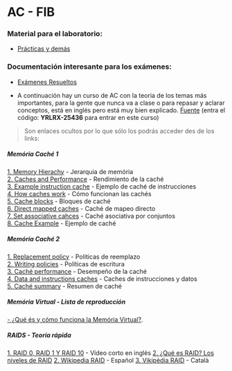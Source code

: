 
# AC - FIB

### Material para el laboratorio:
* [Prácticas y demás](https://github.com/RepoFIBtori/RepoFIBtori/tree/master/Obligatories/Q4/AC/Practicas)

### Documentación interesante para los exámenes:
* [Exámenes Resueltos](https://github.com/RepoFIBtori/RepoFIBtori/tree/master/Obligatories/Q4/AC/Examens)

* A continuación hay un curso de AC con la teoria de los temas más importantes, para la gente que nunca va a clase o para repasar y aclarar conceptos, está en inglés pero está muy bien explicado. [Fuente](https://test.scalable-learning.com/) (entra el código: __YRLRX-25436__ para entrar en este curso) <br>
> Son enlaces ocultos por lo que sólo los podrás acceder des de los links:
##### Memória Caché 1

[1. Memory Hierachy](https://www.youtube.com/embed/PcwSAWOjRUA?modestbranding=0&showinfo=0&rel=0&autohide=0&playsinline=1&controls=0&theme=light&end=558&vq=hd720&iv_load_policy=3&origin=https%3A%2F%2Ftest.scalable-learning.com&wmode=opaque&enablejsapi=1&widgetid=5) - Jerarquia de memória <br>
[2. Caches and Performance](https://www.youtube.com/watch?v=DGw27FtAxw0) - Rendimiento de la caché <br>
[3. Example instruction cache](https://www.youtube.com/embed/eAy1g_TtRQU?modestbranding=0&showinfo=0&rel=0&autohide=0&playsinline=1&controls=0&theme=light&end=255&vq=hd720&iv_load_policy=3&origin=https%3A%2F%2Ftest.scalable-learning.com&wmode=opaque&enablejsapi=1&widgetid=9) - Ejemplo de caché de instrucciones <br>
[4. How caches work](https://www.youtube.com/embed/_ENicOgC6ks?modestbranding=0&showinfo=0&rel=0&autohide=0&playsinline=1&controls=0&theme=light&end=228&vq=hd720&iv_load_policy=3&origin=https%3A%2F%2Ftest.scalable-learning.com&wmode=opaque&enablejsapi=1&widgetid=11) - Cómo funcionan las cachés <br>
[5. Cache blocks](https://www.youtube.com/embed/Rubrgcmd8_g?modestbranding=0&showinfo=0&rel=0&autohide=0&playsinline=1&controls=0&theme=light&end=579&vq=hd720&iv_load_policy=3&origin=https%3A%2F%2Ftest.scalable-learning.com&wmode=opaque&enablejsapi=1&widgetid=13) - Bloques de caché <br>
[6. Direct mapped caches](https://www.youtube.com/embed/HEbihdxoam8?modestbranding=0&showinfo=0&rel=0&autohide=0&playsinline=1&controls=0&theme=light&end=312&vq=hd720&iv_load_policy=3&origin=https%3A%2F%2Ftest.scalable-learning.com&wmode=opaque&enablejsapi=1&widgetid=15) - Caché de mapeo directo <br>
[7. Set associative cahces](https://www.youtube.com/watch?v=X2R1dzk0vRY) - Caché asociativa por conjuntos <br>
[8. Cache Example](https://www.youtube.com/watch?v=n9WKqDIssc4) - Ejemplo de caché <br>

##### Memória Caché 2
[1. Replacement policy](https://www.youtube.com/embed/p-UsUuQelUY?modestbranding=0&showinfo=0&rel=0&autohide=0&playsinline=1&controls=0&theme=light&end=352&vq=hd720&iv_load_policy=3&origin=https%3A%2F%2Ftest.scalable-learning.com&wmode=opaque&enablejsapi=1&widgetid=1) - Politicas de reemplazo <br>
[2. Writing policies](https://www.youtube.com/embed/lieh5w-3UXc?modestbranding=0&showinfo=0&rel=0&autohide=0&playsinline=1&controls=0&theme=light&end=299&vq=hd720&iv_load_policy=3&origin=https%3A%2F%2Ftest.scalable-learning.com&wmode=opaque&enablejsapi=1&widgetid=3) - Políticas de escritura <br>
[3. Caché performance](https://www.youtube.com/embed/-YQi_unezao?modestbranding=0&showinfo=0&rel=0&autohide=0&playsinline=1&controls=0&theme=light&end=567&vq=hd720&iv_load_policy=3&origin=https%3A%2F%2Ftest.scalable-learning.com&wmode=opaque&enablejsapi=1&widgetid=5) - Desempeño de la caché <br>
[4. Data and instructions caches](https://www.youtube.com/embed/DclE8ikbwNo?modestbranding=0&showinfo=0&rel=0&autohide=0&playsinline=1&controls=0&theme=light&end=244&vq=hd720&iv_load_policy=3&origin=https%3A%2F%2Ftest.scalable-learning.com&wmode=opaque&enablejsapi=1&widgetid=7) - Caches de instrucciones y datos <br>
[5. Caché summary](https://www.youtube.com/embed/oGinW9krVSY?modestbranding=0&showinfo=0&rel=0&autohide=0&playsinline=1&controls=0&theme=light&end=203&vq=hd720&iv_load_policy=3&origin=https%3A%2F%2Ftest.scalable-learning.com&wmode=opaque&enablejsapi=1&widgetid=9) - Resumen de caché <br>

##### Memória Virtual - Lista de reproducción
[- ¿Qué és y cómo funciona la Memória Virtual?](https://www.youtube.com/playlist?list=PLiwt1iVUib9s2Uo5BeYmwkDFUh70fJPxX). <br>

##### RAIDS - Teoría rápida
[1. RAID 0, RAID 1 Y RAID 10](https://www.youtube.com/watch?v=eE7Bfw9lFfs) - Vídeo corto en inglés
[2. ¿Qué es RAID? Los niveles de RAID](https://tecnologia-informatica.com/que-es-raid-los-niveles-de-raid)
[2. Wikipedia RAID](https://es.wikipedia.org/wiki/RAID) - Español
[3. Vikipèdia RAID](https://ca.wikipedia.org/wiki/RAID) - Català

